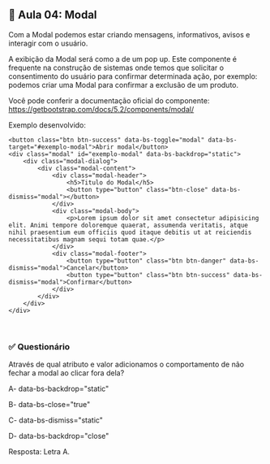 ## 📝 Aula 04: Modal 
Com a Modal podemos estar criando mensagens, informativos, avisos e interagir com o usuário.

A exibição da Modal será como a de um pop up. Este componente é frequente na construção de sistemas onde temos que solicitar o consentimento do usuário para confirmar determinada ação, por exemplo: podemos criar uma Modal para confirmar a exclusão de um produto.

Você pode conferir a documentação oficial do componente: https://getbootstrap.com/docs/5.2/components/modal/

Exemplo desenvolvido:
```
<button class="btn btn-success" data-bs-toggle="modal" data-bs-target="#exemplo-modal">Abrir modal</button>
<div class="modal" id="exemplo-modal" data-bs-backdrop="static">
    <div class="modal-dialog">
        <div class="modal-content">
            <div class="modal-header">
                <h5>Titulo do Modal</h5>
                <button type="button" class="btn-close" data-bs-dismiss="modal"></button>
            </div>
            <div class="modal-body">
                <p>Lorem ipsum dolor sit amet consectetur adipisicing elit. Animi tempore doloremque quaerat, assumenda veritatis, atque nihil praesentium eum officiis quod itaque debitis ut at reiciendis necessitatibus magnam sequi totam quae.</p>
            </div>
            <div class="modal-footer">
                <button type="button" class="btn btn-danger" data-bs-dismiss="modal">Cancelar</button>
                <button type="button" class="btn btn-success" data-bs-dismiss="modal">Confirmar</button>
            </div>
        </div>
    </div>
</div>
```

<br>

### ✅ Questionário
Através de qual atributo e valor adicionamos o comportamento de não fechar a modal ao clicar fora dela?

A- data-bs-backdrop="static"

B- data-bs-close="true"

C- data-bs-dismiss="static"

D- data-bs-backdrop="close"  

Resposta: Letra A.